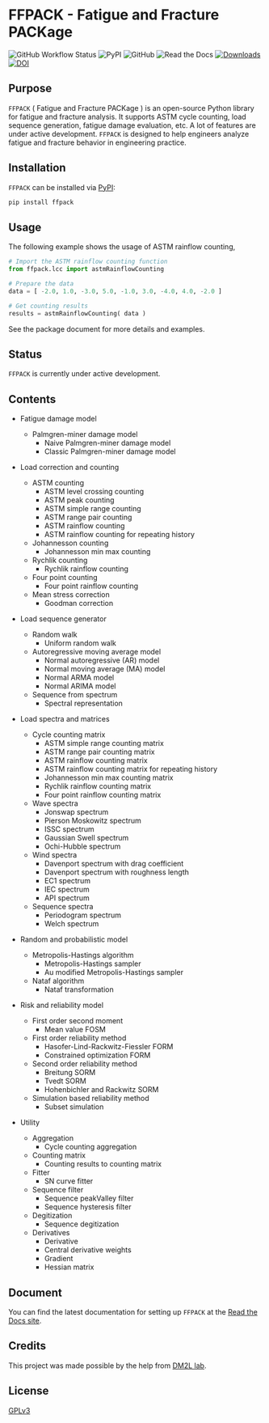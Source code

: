 # FFPACK - Fatigue and Fracture PACKage

![GitHub Workflow Status](https://img.shields.io/github/actions/workflow/status/dpzhuX/ffpack/python-package.yml?color=brightgreen&label=Test&logo=github&logoColor=white)
![PyPI](https://img.shields.io/pypi/v/ffpack?color=brightgreen&label=PyPI&logo=python&logoColor=white)
![GitHub](https://img.shields.io/github/license/dpzhuX/ffpack?color=brightgreen&logo=gnu&label=License&logoColor=white)
![Read the Docs](https://img.shields.io/readthedocs/ffpack?color=brigthgreen&label=Docs&logo=read%20the%20docs&logoColor=white)
[![Downloads](https://static.pepy.tech/personalized-badge/ffpack?period=total&units=international_system&left_color=grey&right_color=brightgreen&left_text=Downloads)](https://pepy.tech/project/ffpack)
[![DOI](https://img.shields.io/badge/DOI-10.5281/zenodo.7478424-blue.svg?logo=Buffer&logoColor=white)](https://doi.org/10.5281/zenodo.7478424)


## Purpose
`FFPACK` ( Fatigue and Fracture PACKage ) is an open-source Python library for fatigue and fracture analysis. It supports ASTM cycle counting, load sequence generation, fatigue damage evaluation, etc. A lot of features are under active development. `FFPACK` is designed to help engineers analyze fatigue and fracture behavior in engineering practice.

## Installation

`FFPACK` can be installed via [PyPI](https://pypi.org/project/ffpack/):

```bash
pip install ffpack
```

## Usage

The following example shows the usage of ASTM rainflow counting,

```python
# Import the ASTM rainflow counting function
from ffpack.lcc import astmRainflowCounting

# Prepare the data
data = [ -2.0, 1.0, -3.0, 5.0, -1.0, 3.0, -4.0, 4.0, -2.0 ]

# Get counting results
results = astmRainflowCounting( data )
```

See the package document for more details and examples.

## Status

`FFPACK` is currently under active development. 

## Contents

* Fatigue damage model
    * Palmgren-miner damage model
        * Naive Palmgren-miner damage model
        * Classic Palmgren-miner damage model

* Load correction and counting
    * ASTM counting
        * ASTM level crossing counting
        * ASTM peak counting
        * ASTM simple range counting
        * ASTM range pair counting
        * ASTM rainflow counting
        * ASTM rainflow counting for repeating history
    * Johannesson counting
        * Johannesson min max counting
    * Rychlik counting
        * Rychlik rainflow counting
    * Four point counting
        * Four point rainflow counting
    * Mean stress correction
        * Goodman correction

* Load sequence generator
    * Random walk
        * Uniform random walk
    * Autoregressive moving average model
        * Normal autoregressive (AR) model
        * Normal moving average (MA) model
        * Normal ARMA model
        * Normal ARIMA model
    * Sequence from spectrum
        * Spectral representation

* Load spectra and matrices
    * Cycle counting matrix
        * ASTM simple range counting matrix
        * ASTM range pair counting matrix
        * ASTM rainflow counting matrix
        * ASTM rainflow counting matrix for repeating history
        * Johannesson min max counting matrix
        * Rychlik rainflow counting matrix
        * Four point rainflow counting matrix
    * Wave spectra
        * Jonswap spectrum
        * Pierson Moskowitz spectrum
        * ISSC spectrum
        * Gaussian Swell spectrum
        * Ochi-Hubble spectrum
    * Wind spectra
        * Davenport spectrum with drag coefficient
        * Davenport spectrum with roughness length
        * EC1 spectrum
        * IEC spectrum
        * API spectrum
    * Sequence spectra
        * Periodogram spectrum
        * Welch spectrum

* Random and probabilistic model
    * Metropolis-Hastings algorithm
        * Metropolis-Hastings sampler
        * Au modified Metropolis-Hastings sampler
    * Nataf algorithm
        * Nataf transformation

* Risk and reliability model
    * First order second moment
        * Mean value FOSM
    * First order reliability method
        * Hasofer-Lind-Rackwitz-Fiessler FORM
        * Constrained optimization FORM
    * Second order reliability method
        * Breitung SORM
        * Tvedt SORM
        * Hohenbichler and Rackwitz SORM
    * Simulation based reliability method
        * Subset simulation

* Utility 
    * Aggregation
        * Cycle counting aggregation
    * Counting matrix
        * Counting results to counting matrix
    * Fitter
        * SN curve fitter
    * Sequence filter
        * Sequence peakValley filter
        * Sequence hysteresis filter
    * Degitization
        * Sequence degitization
    * Derivatives
        * Derivative
        * Central derivative weights
        * Gradient
        * Hessian matrix

## Document

You can find the latest documentation for setting up `FFPACK` at the [Read the Docs site](https://ffpack.readthedocs.io/en/latest/).

## Credits

This project was made possible by the help from [DM2L lab](https://dm2l.uconn.edu/).

## License

[GPLv3](https://github.com/dpzhuX/ffpack/blob/main/LICENSE)
